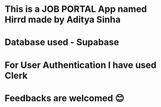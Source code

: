# This is a JOB PORTAL App named Hirrd made by Aditya Sinha

# Database used - Supabase

# For User Authentication I have used Clerk
 

# Feedbacks are welcomed 😊